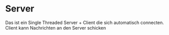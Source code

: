# Server

Das ist ein Single Threaded Server + Client die sich automatisch connecten. 
Client kann Nachrichten an den Server schicken
